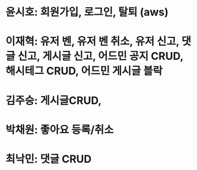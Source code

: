 # 윤시호: 회원가입, 로그인, 탈퇴 (aws)

# 이재혁: 유저 벤, 유저 벤 취소, 유저 신고, 댓글 신고, 게시글 신고, 어드민 공지 CRUD, 해시테그 CRUD, 어드민 게시글 블락

# 김주승: 게시글CRUD,

# 박채원: 좋아요 등록/취소

# 최낙민: 댓글 CRUD
